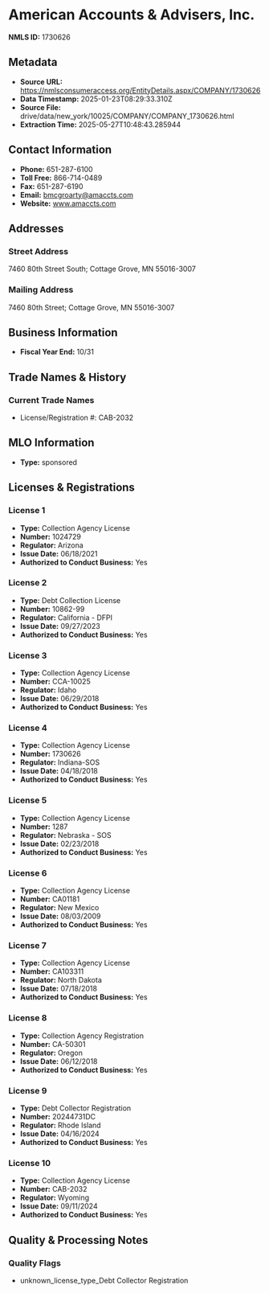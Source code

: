 # American Accounts & Advisers, Inc.

**NMLS ID:** 1730626

## Metadata
- **Source URL:** https://nmlsconsumeraccess.org/EntityDetails.aspx/COMPANY/1730626
- **Data Timestamp:** 2025-01-23T08:29:33.310Z
- **Source File:** drive/data/new_york/10025/COMPANY/COMPANY_1730626.html
- **Extraction Time:** 2025-05-27T10:48:43.285944

## Contact Information
- **Phone:** 651-287-6100
- **Toll Free:** 866-714-0489
- **Fax:** 651-287-6190
- **Email:** bmcgroarty@amaccts.com
- **Website:** www.amaccts.com

## Addresses
### Street Address
7460 80th Street South; Cottage Grove, MN 55016-3007

### Mailing Address
7460 80th Street; Cottage Grove, MN 55016-3007

## Business Information
- **Fiscal Year End:** 10/31

## Trade Names & History
### Current Trade Names
- License/Registration #: CAB-2032

## MLO Information
- **Type:** sponsored

## Licenses & Registrations

### License 1
- **Type:** Collection Agency License
- **Number:** 1024729
- **Regulator:** Arizona
- **Issue Date:** 06/18/2021
- **Authorized to Conduct Business:** Yes

### License 2
- **Type:** Debt Collection License
- **Number:** 10862-99
- **Regulator:** California - DFPI
- **Issue Date:** 09/27/2023
- **Authorized to Conduct Business:** Yes

### License 3
- **Type:** Collection Agency License
- **Number:** CCA-10025
- **Regulator:** Idaho
- **Issue Date:** 06/29/2018
- **Authorized to Conduct Business:** Yes

### License 4
- **Type:** Collection Agency License
- **Number:** 1730626
- **Regulator:** Indiana-SOS
- **Issue Date:** 04/18/2018
- **Authorized to Conduct Business:** Yes

### License 5
- **Type:** Collection Agency License
- **Number:** 1287
- **Regulator:** Nebraska - SOS
- **Issue Date:** 02/23/2018
- **Authorized to Conduct Business:** Yes

### License 6
- **Type:** Collection Agency License
- **Number:** CA01181
- **Regulator:** New Mexico
- **Issue Date:** 08/03/2009
- **Authorized to Conduct Business:** Yes

### License 7
- **Type:** Collection Agency License
- **Number:** CA103311
- **Regulator:** North Dakota
- **Issue Date:** 07/18/2018
- **Authorized to Conduct Business:** Yes

### License 8
- **Type:** Collection Agency Registration
- **Number:** CA-50301
- **Regulator:** Oregon
- **Issue Date:** 06/12/2018
- **Authorized to Conduct Business:** Yes

### License 9
- **Type:** Debt Collector Registration
- **Number:** 20244731DC
- **Regulator:** Rhode Island
- **Issue Date:** 04/16/2024
- **Authorized to Conduct Business:** Yes

### License 10
- **Type:** Collection Agency License
- **Number:** CAB-2032
- **Regulator:** Wyoming
- **Issue Date:** 09/11/2024
- **Authorized to Conduct Business:** Yes

## Quality & Processing Notes
### Quality Flags
- unknown_license_type_Debt Collector Registration
